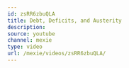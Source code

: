 ```yaml
---
id: zsRR6zbuQLA
title: Debt, Deficits, and Austerity
description:
source: youtube
channel: mexie
type: video
url: /mexie/videos/zsRR6zbuQLA/
---
```

